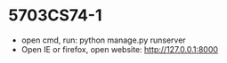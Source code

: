 # 5703CS74-1
- open cmd, run: python manage.py runserver
- Open IE or firefox, open website: http://127.0.0.1:8000
